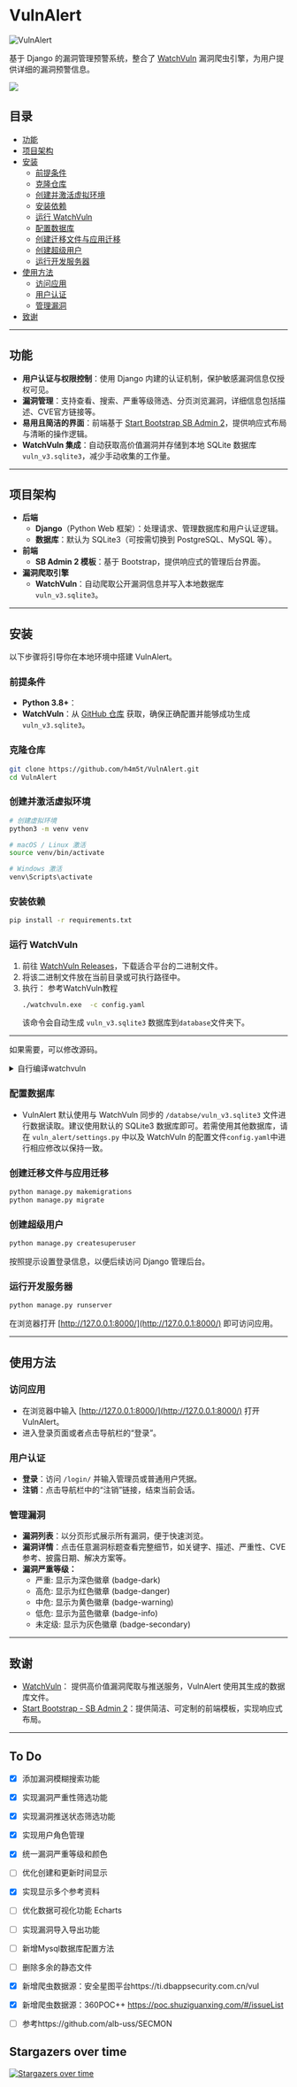 # VulnAlert

![VulnAlert](https://socialify.git.ci/h4m5t/vulnalert/image?custom_description=%E5%9F%BA%E4%BA%8E+Django+%E7%9A%84%E6%BC%8F%E6%B4%9E%E7%AE%A1%E7%90%86%E9%A2%84%E8%AD%A6%E7%B3%BB%E7%BB%9F&description=1&forks=1&issues=1&logo=https%3A%2F%2Fraw.githubusercontent.com%2Fh4m5t%2Fvulnalert%2Frefs%2Fheads%2Fmain%2Fstatic%2Fimg%2Flogo.png&name=1&owner=1&stargazers=1&theme=Light)

基于 Django 的漏洞管理预警系统，整合了 [WatchVuln](https://github.com/zema1/watchvuln) 漏洞爬虫引擎，为用户提供详细的漏洞预警信息。

![](./img/vuln_list.jpg)

## 目录
- [功能](#功能)  
- [项目架构](#项目架构)  
- [安装](#安装)  
  - [前提条件](#前提条件)  
  - [克隆仓库](#克隆仓库)  
  - [创建并激活虚拟环境](#创建并激活虚拟环境)  
  - [安装依赖](#安装依赖)  
  - [运行 WatchVuln](#运行-watchvuln)  
  - [配置数据库](#配置数据库)  
  - [创建迁移文件与应用迁移](#创建迁移文件与应用迁移)  
  - [创建超级用户](#创建超级用户)  
  - [运行开发服务器](#运行开发服务器)  
- [使用方法](#使用方法)  
  - [访问应用](#访问应用)  
  - [用户认证](#用户认证)  
  - [管理漏洞](#管理漏洞)  
- [致谢](#致谢)  

---

## 功能

- **用户认证与权限控制**：使用 Django 内建的认证机制，保护敏感漏洞信息仅授权可见。  
- **漏洞管理**：支持查看、搜索、严重等级筛选、分页浏览漏洞，详细信息包括描述、CVE官方链接等。  
- **易用且简洁的界面**：前端基于 [Start Bootstrap SB Admin 2](https://startbootstrap.com/theme/sb-admin-2)，提供响应式布局与清晰的操作逻辑。  
- **WatchVuln 集成**：自动获取高价值漏洞并存储到本地 SQLite 数据库 `vuln_v3.sqlite3`，减少手动收集的工作量。  

---

## 项目架构

- **后端**  
  - **Django**（Python Web 框架）：处理请求、管理数据库和用户认证逻辑。  
  - **数据库**：默认为 SQLite3（可按需切换到 PostgreSQL、MySQL 等）。  
- **前端**  
  - **SB Admin 2 模板**：基于 Bootstrap，提供响应式的管理后台界面。  
- **漏洞爬取引擎**  
  - **WatchVuln**：自动爬取公开漏洞信息并写入本地数据库 `vuln_v3.sqlite3`。

---

## 安装

以下步骤将引导你在本地环境中搭建 VulnAlert。

### 前提条件
- **Python 3.8+**：
- **WatchVuln**：从 [GitHub 仓库](https://github.com/zema1/watchvuln) 获取，确保正确配置并能够成功生成 `vuln_v3.sqlite3`。

### 克隆仓库
```bash
git clone https://github.com/h4m5t/VulnAlert.git
cd VulnAlert
```

### 创建并激活虚拟环境
```bash
# 创建虚拟环境
python3 -m venv venv

# macOS / Linux 激活
source venv/bin/activate

# Windows 激活
venv\Scripts\activate
```

### 安装依赖
```bash
pip install -r requirements.txt
```
### 运行 WatchVuln

1. 前往 [WatchVuln Releases](https://github.com/zema1/watchvuln/releases)，下载适合平台的二进制文件。  
2. 将该二进制文件放在当前目录或可执行路径中。  
3. 执行：  参考WatchVuln教程
   ```bash
   ./watchvuln.exe  -c config.yaml
   ```
   该命令会自动生成 `vuln_v3.sqlite3` 数据库到`database`文件夹下。

---

如果需要，可以修改源码。

<details>
<summary>自行编译watchvuln</summary>


安装go环境，配置go代理：

```bash
go env -w GOPROXY=https://goproxy.cn,direct
```

进入watchvuln目录：

```bash
cd watchvuln/
```

下载依赖：

```bash
go mod tidy
```

运行项目：

```bash
go run main.go -c config.yaml
```

后台运行：

```bash
#Linux/Mac
nohup go run main.go -c config.yaml > log.txt 2>&1 &
#Win
start /b watchvuln-windows-amd64.exe -c config.yaml > logs.txt 2>&1
```

也可以编译为可执行文件再运行：

Win64:
```bash
set GOOS=windows
set GOARCH=amd64
go build -o watchvuln-windows-amd64.exe main.go
```

Linux64:
```bash
set GOOS=linux
set GOARCH=amd64
go build -o watchvuln-linux-amd64 main.go
```

macOS ARM:
```bash
set GOOS=darwin
set GOARCH=arm64
go build -o watchvuln-darwin-arm64 main.go
```

快速编译脚本`watchvuln/build.sh`：(Windows下编译脚本是build.bat)

```bash
#!/bin/bash

OUTPUT_DIR="dist"
mkdir -p $OUTPUT_DIR

export CGO_ENABLED=0

declare -a TARGETS=(
    "windows/amd64"
    "linux/amd64"
    "darwin/arm64"
)

for TARGET in "${TARGETS[@]}"
do
    GOOS=$(echo $TARGET | cut -d '/' -f 1)
    GOARCH=$(echo $TARGET | cut -d '/' -f 2)
    
    OUTPUT_NAME="watchvuln-${GOOS}-${GOARCH}"
    if [ "$GOOS" = "windows" ]; then
        OUTPUT_NAME+=".exe"
    fi
    
    echo "编译目标：$GOOS/$GOARCH -> $OUTPUT_NAME"
    env GOOS=$GOOS GOARCH=$GOARCH go build -o $OUTPUT_DIR/$OUTPUT_NAME main.go
    
    if [ $? -eq 0 ]; then
        echo "成功编译：$OUTPUT_NAME"
    else
        echo "编译失败：$OUTPUT_NAME"
    fi
done

echo "所有编译完成，输出位于 '$OUTPUT_DIR' 文件夹中。"
```

</details>



### 配置数据库

- VulnAlert 默认使用与 WatchVuln 同步的 `/databse/vuln_v3.sqlite3` 文件进行数据读取。建议使用默认的 SQLite3 数据库即可。若需使用其他数据库，请在 `vuln_alert/settings.py` 中以及 WatchVuln 的配置文件`config.yaml`中进行相应修改以保持一致。

### 创建迁移文件与应用迁移
```bash
python manage.py makemigrations
python manage.py migrate
```

### 创建超级用户
```bash
python manage.py createsuperuser
```
按照提示设置登录信息，以便后续访问 Django 管理后台。

### 运行开发服务器
```bash
python manage.py runserver
```
在浏览器打开 [http://127.0.0.1:8000/](http://127.0.0.1:8000/) 即可访问应用。

---

## 使用方法

### 访问应用
- 在浏览器中输入 [http://127.0.0.1:8000/](http://127.0.0.1:8000/) 打开 VulnAlert。
- 进入登录页面或者点击导航栏的“登录”。

### 用户认证
- **登录**：访问 `/login/` 并输入管理员或普通用户凭据。  
- **注销**：点击导航栏中的“注销”链接，结束当前会话。

### 管理漏洞
- **漏洞列表**：以分页形式展示所有漏洞，便于快速浏览。  
- **漏洞详情**：点击任意漏洞标题查看完整细节，如关键字、描述、严重性、CVE 参考、披露日期、解决方案等。
- **漏洞严重等级：**
  - 严重: 显示为深色徽章 (badge-dark)
  - 高危: 显示为红色徽章 (badge-danger)
  - 中危: 显示为黄色徽章 (badge-warning)
  - 低危: 显示为蓝色徽章 (badge-info)
  - 未定级: 显示为灰色徽章 (badge-secondary)


---

## 致谢

- [WatchVuln](https://github.com/zema1/watchvuln)： 提供高价值漏洞爬取与推送服务，VulnAlert 使用其生成的数据库文件。
- [Start Bootstrap - SB Admin 2](https://startbootstrap.com/theme/sb-admin-2)：提供简洁、可定制的前端模板，实现响应式布局。

---

## To Do

- [x] 添加漏洞模糊搜索功能
- [x] 实现漏洞严重性筛选功能
- [x] 实现漏洞推送状态筛选功能
- [x] 实现用户角色管理
- [x] 统一漏洞严重等级和颜色
- [ ] 优化创建和更新时间显示
- [x] 实现显示多个参考资料
- [ ] 优化数据可视化功能 Echarts
- [ ] 实现漏洞导入导出功能
- [ ] 新增Mysql数据库配置方法
- [ ] 删除多余的静态文件
- [x] 新增爬虫数据源：安全星图平台https://ti.dbappsecurity.com.cn/vul
- [x] 新增爬虫数据源：360POC++ https://poc.shuziguanxing.com/#/issueList
- [ ] 参考https://github.com/alb-uss/SECMON



## Stargazers over time

[![Stargazers over time](https://starchart.cc/h4m5t/VulnAlert.svg?variant=adaptive)](https://starchart.cc/h4m5t/VulnAlert)